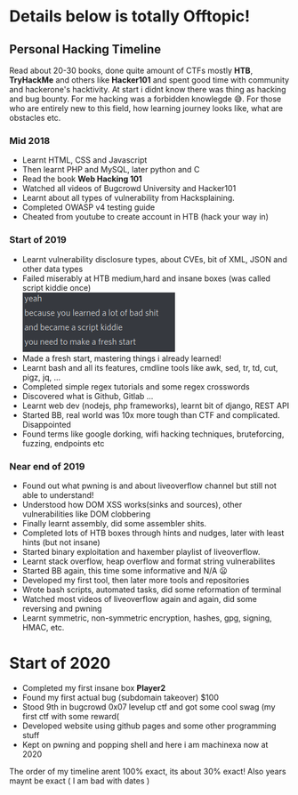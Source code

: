 # Details below is totally Offtopic!
## Personal Hacking Timeline
Read about 20-30 books, done quite amount of CTFs mostly **HTB**, **TryHackMe** and others like **Hacker101** and spent good time with community and hackerone's hacktivity.
At start i didnt know there was thing as hacking and bug bounty. For me hacking was a forbidden knowlegde :sweat_smile:. For those who are entirely new to this field, how learning journey looks like, what are obstacles etc.

### Mid 2018
* Learnt HTML, CSS and Javascript
* Then learnt PHP and MySQL, later python and C
* Read the book **Web Hacking 101**
* Watched all videos of Bugcrowd University and Hacker101
* Learnt about all types of vulnerability from Hacksplaining.
* Completed OWASP v4 testing guide
* Cheated from youtube to create account in HTB (hack your way in)
### Start of 2019
* Learnt vulnerability disclosure types, about CVEs, bit of XML, JSON and other data types
* Failed miserably at HTB medium,hard and insane boxes (was called script kiddie once)  
![Script Kiddie](kiddie.png)  
* Made a fresh start, mastering things i already learned!  
* Learnt bash and all its features, cmdline tools like awk, sed, tr, td, cut, pigz, jq, ...
* Completed simple regex tutorials and some regex crosswords 
* Discovered what is Github, Gitlab ...
* Learnt web dev (nodejs, php frameworks), learnt bit of django, REST API
* Started BB, real world was 10x more tough than CTF and complicated. Disappointed
* Found terms like google dorking, wifi hacking techniques, bruteforcing, fuzzing, endpoints etc
### Near end of 2019
* Found out what pwning is and about liveoverflow channel but still not able to understand!
* Understood how DOM XSS works(sinks and sources), other vulnerabilities like DOM clobbering
* Finally learnt assembly, did some assembler shits.
* Completed lots of HTB boxes through hints and nudges, later with least hints (but not insane)
* Started binary exploitation and haxember playlist of liveoverflow.
* Learnt stack overflow, heap overflow and format string vulnerabilites
* Started BB again, this time some informative and N/A :frowning:
* Developed my first tool, then later more tools and repositories
* Wrote bash scripts, automated tasks, did some reformation of terminal
* Watched most videos of liveoverflow again and again, did some reversing and pwning
* Learnt symmetric, non-symmetric encryption, hashes, gpg, signing, HMAC, etc. 
# Start of 2020
* Completed my first insane box **Player2**
* Found my first actual bug (subdomain takeover) $100
* Stood 9th in bugcrowd 0x07 levelup ctf and got some cool swag (my first ctf with some reward(
* Developed website using github pages and some other programming stuff
* Kept on pwning and popping shell and here i am machinexa now at 2020

The order of my timeline arent 100% exact, its about 30% exact! Also years maynt be exact ( I am bad with dates )
